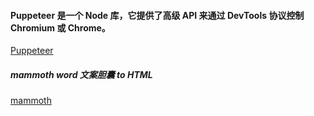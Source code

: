 #### Puppeteer 是一个 Node 库，它提供了高级 API 来通过 DevTools 协议控制 Chromium 或 Chrome。

[Puppeteer](https://learnku.com/docs/puppeteer/3.1.0/overview/8537 "Puppeteer")

##### mammoth word 文案胆囊 to HTML

[mammoth](https://github.com/mwilliamson/mammoth.js "mammoth")
